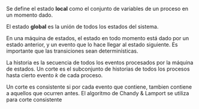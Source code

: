 Se define el estado **local** como el conjunto de variables de un proceso en un momento dado.

El estado **global** es la unión de todos los estados del sistema.

En una máquina de estados, el estado en todo momento está dado por un estado anterior, y un evento que lo hace llegar al estado siguiente. Es importante que las transiciones sean determinísticas.

La historia es la secuencia de todos los eventos procesados por la máquina de estados. Un corte es el subconjunto de historias de todos los procesos hasta cierto evento $k$ de cada proceso.

Un corte es consistente si por cada evento que contiene, tambien contiene a aquellos que ocurren antes. El algoritmo de Chandy & Lamport se utiliza para corte consistente
